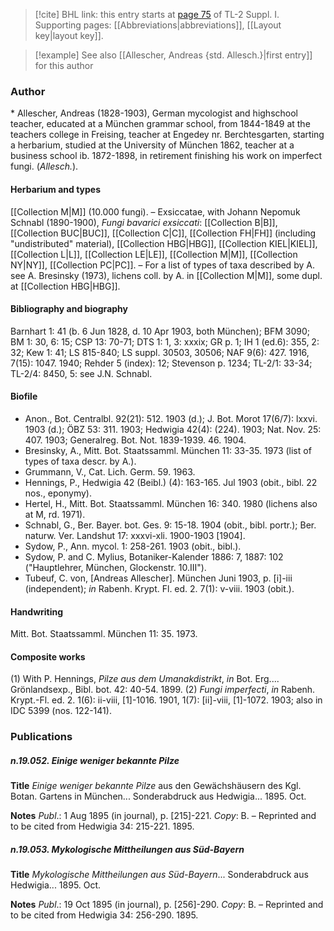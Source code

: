 > [!cite] BHL link: this entry starts at [page 75](https://www.biodiversitylibrary.org/item/103858#page/87/mode/1up) of TL-2 Suppl. I.
> Supporting pages: [[Abbreviations|abbreviations]], [[Layout key|layout key]].

> [!example] See also [[Allescher, Andreas {std. Allesch.}|first entry]] for this author

### Author

\* Allescher, Andreas (1828-1903), German mycologist and highschool teacher, educated at a München grammar school, from 1844-1849 at the teachers college in Freising, teacher at Engedey nr. Berchtesgarten, starting a herbarium, studied at the University of München 1862, teacher at a business school ib. 1872-1898, in retirement finishing his work on imperfect fungi. (*Allesch.*).

#### Herbarium and types

[[Collection M|M]] (10.000 fungi). – Exsiccatae, with Johann Nepomuk Schnabl (1890-1900), *Fungi bavarici exsiccati*: [[Collection B|B]], [[Collection BUC|BUC]], [[Collection C|C]], [[Collection FH|FH]] (including "undistributed" material), [[Collection HBG|HBG]], [[Collection KIEL|KIEL]], [[Collection L|L]], [[Collection LE|LE]], [[Collection M|M]], [[Collection NY|NY]], [[Collection PC|PC]]. – For a list of types of taxa described by A. see A. Bresinsky (1973), lichens coll. by A. in [[Collection M|M]], some dupl. at [[Collection HBG|HBG]].

#### Bibliography and biography

Barnhart 1: 41 (b. 6 Jun 1828, d. 10 Apr 1903, both München); BFM 3090; BM 1: 30, 6: 15; CSP 13: 70-71; DTS 1: 1, 3: xxxix; GR p. 1; IH 1 (ed.6): 355, 2: 32; Kew 1: 41; LS 815-840; LS suppl. 30503, 30506; NAF 9(6): 427. 1916, 7(15): 1047. 1940; Rehder 5 (index): 12; Stevenson p. 1234; TL-2/1: 33-34; TL-2/4: 8450, 5: see J.N. Schnabl.

#### Biofile

- Anon., Bot. Centralbl. 92(21): 512. 1903 (d.); J. Bot. Morot 17(6/7): lxxvi. 1903 (d.); ÖBZ 53: 311. 1903; Hedwigia 42(4): (224). 1903; Nat. Nov. 25: 407. 1903; Generalreg. Bot. Not. 1839-1939. 46. 1904.
- Bresinsky, A., Mitt. Bot. Staatssamml. München 11: 33-35. 1973 (list of types of taxa descr. by A.).
- Grummann, V., Cat. Lich. Germ. 59. 1963.
- Hennings, P., Hedwigia 42 (Beibl.) (4): 163-165. Jul 1903 (obit., bibl. 22 nos., eponymy).
- Hertel, H., Mitt. Bot. Staatssamml. München 16: 340. 1980 (lichens also at M, rd. 1971).
- Schnabl, G., Ber. Bayer. bot. Ges. 9: 15-18. 1904 (obit., bibl. portr.); Ber. naturw. Ver. Landshut 17: xxxvi-xli. 1900-1903 \[1904\].
- Sydow, P., Ann. mycol. 1: 258-261. 1903 (obit., bibl.).
- Sydow, P. and C. Mylius, Botaniker-Kalender 1886: 7, 1887: 102 ("Hauptlehrer, München, Glockenstr. 10.III").
- Tubeuf, C. von, \[Andreas Allescher\]. München Juni 1903, p. \[i\]-iii (independent); *in* Rabenh. Krypt. Fl. ed. 2. 7(1): v-viii. 1903 (obit.).

#### Handwriting

Mitt. Bot. Staatssamml. München 11: 35. 1973.

#### Composite works

(1) With P. Hennings, *Pilze aus dem Umanakdistrikt*, *in* Bot. Erg.... Grönlandsexp., Bibl. bot. 42: 40-54. 1899.
(2) *Fungi imperfecti*, *in* Rabenh. Krypt.-Fl. ed. 2. 1(6): ii-viii, \[1\]-1016. 1901, 1(7): \[ii\]-viii, \[1\]-1072. 1903; also in IDC 5399 (nos. 122-141).

### Publications

##### n.19.052. Einige weniger bekannte Pilze

**Title**
*Einige weniger bekannte Pilze* aus den Gewächshäusern des Kgl. Botan. Gartens in München... Sonderabdruck aus Hedwigia... 1895. Oct.

**Notes**
*Publ*.: 1 Aug 1895 (in journal), p. \[215\]-221. *Copy*: B. – Reprinted and to be cited from Hedwigia 34: 215-221. 1895.

##### n.19.053. Mykologische Mittheilungen aus Süd-Bayern

**Title**
*Mykologische Mittheilungen aus Süd-Bayern*... Sonderabdruck aus Hedwigia... 1895. Oct.

**Notes**
*Publ*.: 19 Oct 1895 (in journal), p. \[256\]-290. *Copy*: B. – Reprinted and to be cited from Hedwigia 34: 256-290. 1895.

